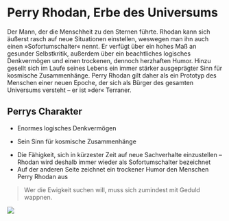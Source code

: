 # Perry Rhodan, Erbe des Universums

Der Mann, der die Menschheit zu den Sternen führte. Rhodan kann sich äußerst rasch auf neue Situationen einstellen, weswegen man ihn auch einen »Sofortumschalter« nennt. Er verfügt über ein hohes Maß an gesunder Selbstkritik, außerdem über ein beachtliches logisches Denkvermögen und einen trockenen, dennoch herzhaften Humor. Hinzu gesellt sich im Laufe seines Lebens ein immer stärker ausgeprägter Sinn für kosmische Zusammenhänge. Perry Rhodan gilt daher als ein Prototyp des Menschen einer neuen Epoche, der sich als Bürger des gesamten Universums versteht – er ist »der« Terraner.

## Perrys Charakter
* Enormes logisches Denkvermögen
+ Sein Sinn für kosmische Zusammenhänge
* Die Fähigkeit, sich in kürzester Zeit auf neue Sachverhalte einzustellen – Rhodan wird deshalb immer wieder als Sofortumschalter bezeichnet
* Auf der anderen Seite zeichnet ein trockener Humor den Menschen Perry Rhodan aus

> Wer die Ewigkeit suchen will, muss sich zumindest mit Geduld wappnen.

<img src="https://upload.wikimedia.org/wikipedia/commons/c/c6/Perry_Rhodan_Collage.jpg"/>
